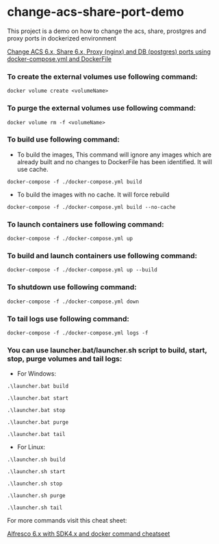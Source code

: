 # change-acs-share-port-demo
This project is a demo on how to change the acs, share, prostgres and proxy ports in dockerized environment

[Change ACS 6.x, Share 6.x, Proxy (nginx) and DB (postgres) ports using docker-compose.yml and DockerFile](https://javaworld-abhinav.blogspot.com/2020/07/change-alfresco-share-proxy-and-db.html)

### To create the external volumes use following command:

`docker volume create <volumeName>`

### To purge the external volumes use following command:

`docker volume rm -f <volumeName>`

### To build use following command:

- To build the images, This command will ignore any images which are already built and no changes to DockerFile has been identified. It will use cache.

`docker-compose -f ./docker-compose.yml build`

- To build the images with no cache. It will force rebuild

`docker-compose -f ./docker-compose.yml build --no-cache`


### To launch containers use following command:

`docker-compose -f ./docker-compose.yml up`


### To build and launch containers use following command:

`docker-compose -f ./docker-compose.yml up --build`


### To shutdown use following command:

`docker-compose -f ./docker-compose.yml down`

### To tail logs use following command:

`docker-compose -f ./docker-compose.yml logs -f`


### You can use launcher.bat/launcher.sh script to build, start, stop, purge volumes and tail logs:

- For Windows:

`.\launcher.bat build`

`.\launcher.bat start`

`.\launcher.bat stop`

`.\launcher.bat purge`

`.\launcher.bat tail`


- For Linux:

`.\launcher.sh build`

`.\launcher.sh start`

`.\launcher.sh stop`

`.\launcher.sh purge`

`.\launcher.sh tail`



For more commands visit this cheat sheet:

[Alfresco 6.x with SDK4.x and docker command cheatseet](https://javaworld-abhinav.blogspot.com/2019/11/alfresco-6x-with-sdk4x-and-docker.html)
